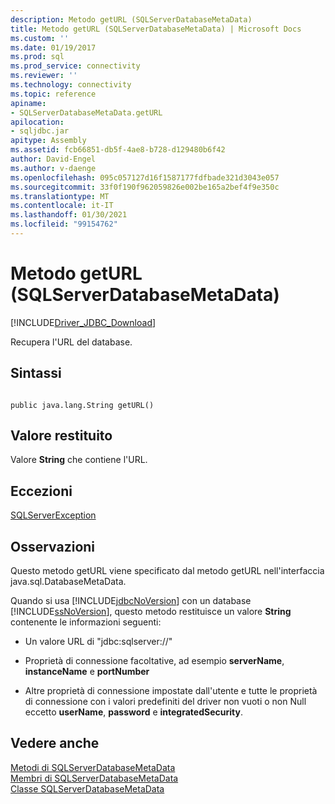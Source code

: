 ```yaml
---
description: Metodo getURL (SQLServerDatabaseMetaData)
title: Metodo getURL (SQLServerDatabaseMetaData) | Microsoft Docs
ms.custom: ''
ms.date: 01/19/2017
ms.prod: sql
ms.prod_service: connectivity
ms.reviewer: ''
ms.technology: connectivity
ms.topic: reference
apiname:
- SQLServerDatabaseMetaData.getURL
apilocation:
- sqljdbc.jar
apitype: Assembly
ms.assetid: fcb66851-db5f-4ae8-b728-d129480b6f42
author: David-Engel
ms.author: v-daenge
ms.openlocfilehash: 095c057127d16f1587177fdfbade321d3043e057
ms.sourcegitcommit: 33f0f190f962059826e002be165a2bef4f9e350c
ms.translationtype: MT
ms.contentlocale: it-IT
ms.lasthandoff: 01/30/2021
ms.locfileid: "99154762"
---
```

# <a name="geturl-method-sqlserverdatabasemetadata"></a>Metodo getURL (SQLServerDatabaseMetaData)
[!INCLUDE[Driver_JDBC_Download](../../../includes/driver_jdbc_download.md)]

  Recupera l'URL del database.  
  
## <a name="syntax"></a>Sintassi  
  
```  
  
public java.lang.String getURL()  
```  
  
## <a name="return-value"></a>Valore restituito  
 Valore **String** che contiene l'URL.  
  
## <a name="exceptions"></a>Eccezioni  
 [SQLServerException](../../../connect/jdbc/reference/sqlserverexception-class.md)  
  
## <a name="remarks"></a>Osservazioni  
 Questo metodo getURL viene specificato dal metodo getURL nell'interfaccia java.sql.DatabaseMetaData.  
  
 Quando si usa [!INCLUDE[jdbcNoVersion](../../../includes/jdbcnoversion_md.md)] con un database [!INCLUDE[ssNoVersion](../../../includes/ssnoversion-md.md)], questo metodo restituisce un valore **String** contenente le informazioni seguenti:  
  
-   Un valore URL di "jdbc:sqlserver://"  
  
-   Proprietà di connessione facoltative, ad esempio **serverName**, **instanceName** e **portNumber**  
  
-   Altre proprietà di connessione impostate dall'utente e tutte le proprietà di connessione con i valori predefiniti del driver non vuoti o non Null eccetto **userName**, **password** e **integratedSecurity**.  
  
## <a name="see-also"></a>Vedere anche  
 [Metodi di SQLServerDatabaseMetaData](../../../connect/jdbc/reference/sqlserverdatabasemetadata-methods.md)   
 [Membri di SQLServerDatabaseMetaData](../../../connect/jdbc/reference/sqlserverdatabasemetadata-members.md)   
 [Classe SQLServerDatabaseMetaData](../../../connect/jdbc/reference/sqlserverdatabasemetadata-class.md)  
  
  
